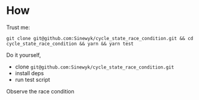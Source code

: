 # How

Trust me:

```
git clone git@github.com:Sinewyk/cycle_state_race_condition.git && cd cycle_state_race_condition && yarn && yarn test
```

Do it yourself,

- clone `git@github.com:Sinewyk/cycle_state_race_condition.git`
- install deps
- run test script

Observe the race condition
